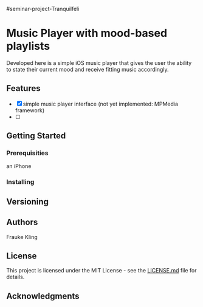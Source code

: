 #seminar-project-Tranquilfeli

# Music Player with mood-based playlists

Developed here is a simple iOS music player that gives the user the ability to state their current mood and receive fitting music accordingly.

## Features ##

- [x] simple music player interface (not yet implemented: MPMedia framework)
- [ ] 

## Getting Started


### Prerequisities

an iPhone


### Installing



## Versioning
 

## Authors

Frauke Kling

## License

This project is licensed under the MIT License - see the [LICENSE.md](LICENSE.md) file for details.


## Acknowledgments


